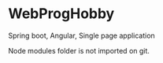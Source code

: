 # WebProgHobby
Spring boot, Angular, Single page application

Node modules folder is not imported on git.
